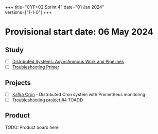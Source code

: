 +++
title="CYF+02 Sprint 4"
date="01 Jan 2024"    
versions=["1-1-0"]
+++

# Provisional start date: 06 May 2024

## Study

- [ ] [Distributed Systems: Asynchronous Work and Pipelines](../../primers/distributed-software-systems-architecture/asynchronous-work-and-pipelines)
- [ ] [Troubleshooting Primer](../../primers/troubleshooting/)

## Projects

- [ ] [Kafka Cron](https://github.com/CodeYourFuture/immersive-go-course/tree/main/kafka-cron) - Distributed Cron system with Prometheus monitoring
- [ ] [Troubleshooting project #4](https://docs.google.com/document/d/1V6HEu_OcJ3MHH-aHzUfANf06VJa1rPcGHcpBwql7QLA/edit#heading=h.cjnguaxmynan) TOADD

## Product

TODO: Product board here
